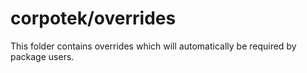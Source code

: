 # corpotek/overrides

This folder contains overrides which will automatically be required by package users.
